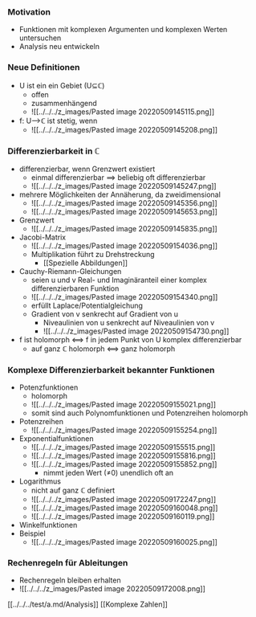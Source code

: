 ### Motivation
+ Funktionen mit komplexen Argumenten und komplexen Werten untersuchen
+ Analysis neu entwickeln

### Neue Definitionen
+ U ist ein ein Gebiet (U⊆ℂ)
	+ offen
	+ zusammenhängend
	+ ![[../../../z_images/Pasted image 20220509145115.png]]
+ f: U-->ℂ ist stetig, wenn 
	+ ![[../../../z_images/Pasted image 20220509145208.png]]

### Differenzierbarkeit in ℂ
+ differenzierbar, wenn Grenzwert existiert
	+ einmal differenzierbar ==> beliebig oft differenzierbar
	+ ![[../../../z_images/Pasted image 20220509145247.png]]
+ mehrere Möglichkeiten der Annäherung, da zweidimensional
	+ ![[../../../z_images/Pasted image 20220509145356.png]]
	+ ![[../../../z_images/Pasted image 20220509145653.png]]
+ Grenzwert
	+ ![[../../../z_images/Pasted image 20220509145835.png]]
+ Jacobi-Matrix
	+ ![[../../../z_images/Pasted image 20220509154036.png]]
	+ Multiplikation führt zu Drehstreckung
		+ [[Spezielle Abbildungen]]
+ Cauchy-Riemann-Gleichungen
	+ seien u und v Real- und Imaginäranteil einer komplex differenzierbaren Funktion
	+ ![[../../../z_images/Pasted image 20220509154340.png]]
	+ erfüllt Laplace/Potentialgleichung
	+ Gradient von v senkrecht auf Gradient von u
		+ Niveaulinien von u senkrecht auf Niveaulinien von v
		+ ![[../../../z_images/Pasted image 20220509154730.png]]
+ f ist holomorph <==> f in jedem Punkt von U komplex differenzierbar
	+ auf ganz ℂ holomorph <==> ganz holomorph

### Komplexe Differenzierbarkeit bekannter Funktionen
+ Potenzfunktionen
	+ holomorph
	+ ![[../../../z_images/Pasted image 20220509155021.png]]
	+ somit sind auch Polynomfunktionen und Potenzreihen holomorph
+ Potenzreihen
	+ ![[../../../z_images/Pasted image 20220509155254.png]]
+ Exponentialfunktionen
	+ ![[../../../z_images/Pasted image 20220509155515.png]]
	+ ![[../../../z_images/Pasted image 20220509155816.png]]
	+ ![[../../../z_images/Pasted image 20220509155852.png]]
		+ nimmt jeden Wert (≠0) unendlich oft an
+ Logarithmus
	+ nicht auf ganz ℂ definiert
	+ ![[../../../z_images/Pasted image 20220509172247.png]]
	+ ![[../../../z_images/Pasted image 20220509160048.png]]
	+ ![[../../../z_images/Pasted image 20220509160119.png]]
+ Winkelfunktionen
+ Beispiel
	+ ![[../../../z_images/Pasted image 20220509160025.png]]

### Rechenregeln für Ableitungen
+ Rechenregeln bleiben erhalten
+ ![[../../../z_images/Pasted image 20220509172008.png]]


[[../../../test/a.md/Analysis]] [[Komplexe Zahlen]]
